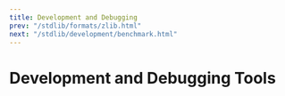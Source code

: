 ```yaml
---
title: Development and Debugging
prev: "/stdlib/formats/zlib.html"
next: "/stdlib/development/benchmark.html"
---
```


# Development and Debugging Tools

